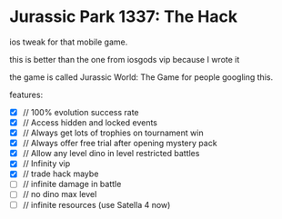 # Jurassic Park 1337: The Hack
ios tweak for that mobile game. 

this is better than the one from iosgods vip because I wrote it 

the game is called Jurassic World: The Game for people googling this.

features:

- [x] // 100% evolution success rate
- [x] // Access hidden and locked events
- [x] // Always get lots of trophies on tournament win
- [x] // Always offer free trial after opening mystery pack
- [x] // Allow any level dino in level restricted battles
- [x] // Infinity vip
- [x] // trade hack maybe
- [ ] // infinite damage in battle
- [ ] // no dino max level
- [ ] // infinite resources (use Satella 4 now)
